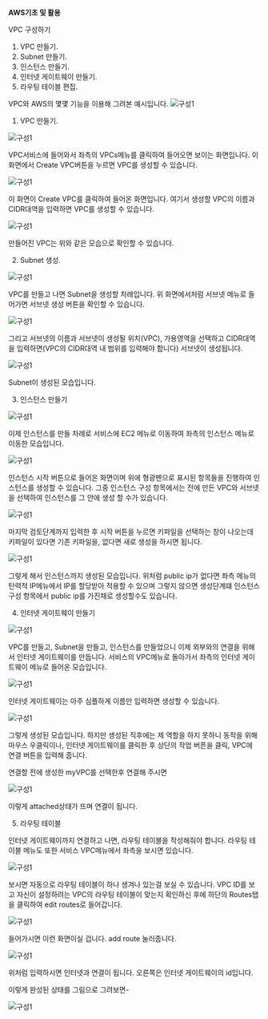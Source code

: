 **AWS기초 및 활용** 

VPC 구성하기

1. VPC 만들기.
2. Subnet 만들기.
3. 인스턴스 만들기.
4. 인터넷 게이트웨이 만들기.
5. 라우팅 테이블 편집.


VPC와 AWS의 몇몇 기능을 이용해 그려본 예시입니다.
![구성1](https://github.com/dockerdongjin/aws-network-examples/blob/master/case2/VPC.PNG)

1. VPC 만들기.

![구성1](https://github.com/dockerdongjin/aws-network-examples/blob/master/case2/vpc_1.jpg)

VPC서비스에 들어와서 좌측의 VPCs메뉴를 클릭하여 들어오면 보이는 화면입니다. 이 화면에서 Create VPC버튼을 누르면 VPC를 생성할 수 있습니다.

![구성1](https://github.com/dockerdongjin/aws-network-examples/blob/master/case2/vpc_2.jpg)

이 화면이 Create VPC를 클릭하여 들어온 화면입니다. 여기서 생성할 VPC의 이름과 CIDR대역을 입력하면 VPC를 생성할 수 있습니다.

![구성1](https://github.com/dockerdongjin/aws-network-examples/blob/master/case2/vpc_3.jpg)

만들어진 VPC는 위와 같은 모습으로 확인할 수 있습니다.

2. Subnet 생성.

![구성1](https://github.com/dockerdongjin/aws-network-examples/blob/master/case2/sub_1.jpg)

VPC를 만들고 나면 Subnet을 생성할 차례입니다. 위 화면에서처럼 서브넷 메뉴로 들어가면 서브넷 생성 버튼을 확인할 수 있습니다.

![구성1](https://github.com/dockerdongjin/aws-network-examples/blob/master/case2/sub_2.jpg)

그리고 서브넷의 이름과 서브넷이 생성될 위치(VPC), 가용영역을 선택하고 CIDR대역을 입력하면(VPC의 CIDR대역 내 범위를 입력해야 합니다) 서브넷이 생성됩니다.

![구성1](https://github.com/dockerdongjin/aws-network-examples/blob/master/case2/sub_3.jpg)

Subnet이 생성된 모습입니다.

3. 인스턴스 만들기

![구성1](https://github.com/dockerdongjin/aws-network-examples/blob/master/case2/ec2_1.jpg)

이제 인스턴스를 만들 차례로 서비스에 EC2 메뉴로 이동하여 좌측의 인스턴스 메뉴로 이동한 모습입니다.

![구성1](https://github.com/dockerdongjin/aws-network-examples/blob/master/case2/ec2_2.jpg)

인스턴스 시작 버튼으로 들어온 화면이며 위에 형광펜으로 표시된 항목들을 진행하여 인스턴스를 생성할 수 있습니다.
그중 인스턴스 구성 항목에서는 전에 만든 VPC와 서브넷을 선택하여 인스턴스를 그 안에 생성 할 수가 있습니다.

![구성1](https://github.com/dockerdongjin/aws-network-examples/blob/master/case2/ec2_3.jpg)

마지막 검토단계까지 입력한 후 시작 버튼을 누르면 키파일을 선택하는 창이 나오는데 키파일이 있다면 기존 키파일을, 없다면 새로 생성을 하시면 됩니다.

![구성1](https://github.com/dockerdongjin/aws-network-examples/blob/master/case2/ec2_4.jpg)

그렇게 해서 인스턴스까지 생성된 모습입니다. 위처럼 public ip가 없다면 좌측 메뉴의 탄력적 IP메뉴에서 IP를 할당받아 적용할 수 있으며 그렇지 않으면 생성단계떄 인스턴스 구성 항목에서 public ip를 가진채로 생성할수도 있습니다.

4. 인터넷 게이트웨이 만들기

![구성1](https://github.com/dockerdongjin/aws-network-examples/blob/master/case2/igw_1.jpg)

VPC를 만들고, Subnet을 만들고, 인스턴스를 만들었으니 이제 외부와의 연결을 위해서 인터넷 게이트웨이를 만듭니다. 서비스의 VPC메뉴로 돌아가서 좌측의 인터넷 게이트웨이 메뉴로 들어온 모습입니다.

![구성1](https://github.com/dockerdongjin/aws-network-examples/blob/master/case2/igw_2.jpg)

인터넷 게이트웨이는 아주 심플하게 이름만 입력하면 생성할 수 있습니다.

![구성1](https://github.com/dockerdongjin/aws-network-examples/blob/master/case2/igw_3.jpg)

그렇게 생성된 모습입니다. 하지만 생성된 직후에는 제 역할을 하지 못하니 동작을 위해 마우스 우클릭이나, 인터넷 게이트웨이를 클릭한 후 상단의 작업 버픈을 클릭, VPC에 연결 버튼을 입력해 줍니다.

연결할 전에 생성한 myVPC를 선택한후 연결해 주시면

![구성1](https://github.com/dockerdongjin/aws-network-examples/blob/master/case2/igw_4.jpg)

이렇게 attached상태가 뜨며 연결이 됩니다.

5. 라우팅 테이블

인터넷 게이트웨이까지 연결하고 나면, 라우팅 테이블을 작성해줘야 합니다.
라우팅 테이블 메뉴도 또한 서비스 VPC메뉴에서 좌측을 보시면 있습니다.

![구성1](https://github.com/dockerdongjin/aws-network-examples/blob/master/case2/route_1.jpg)

보시면 자동으로 라우팅 테이블이 하나 생겨나 있는걸 보실 수 있습니다.
VPC ID를 보고 자신이 설정하려는 VPC의 라우팅 테이블이 맞는지 확인하신 후에 하단의 Routes탭을 클릭하여 edit routes로 들어갑니다.

![구성1](https://github.com/dockerdongjin/aws-network-examples/blob/master/case2/route_2.jpg)

들어가시면 이런 화면이실 겁니다. add route 눌러줍니다.

![구성1](https://github.com/dockerdongjin/aws-network-examples/blob/master/case2/route_3.jpg)

위처럼 입력하시면 인터넷과 연결이 됩니다. 오른쪽은 인터넷 게이트웨이의 id입니다.


이렇게 완성된 상태를 그림으로 그려보면-

![구성1](https://github.com/dockerdongjin/aws-network-examples/blob/master/case2/finish.jpg)
